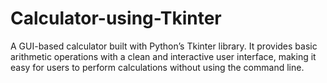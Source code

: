 # Calculator-using-Tkinter
A GUI-based calculator built with Python’s Tkinter library. It provides basic arithmetic operations with a clean and interactive user interface, making it easy for users to perform calculations without using the command line.
